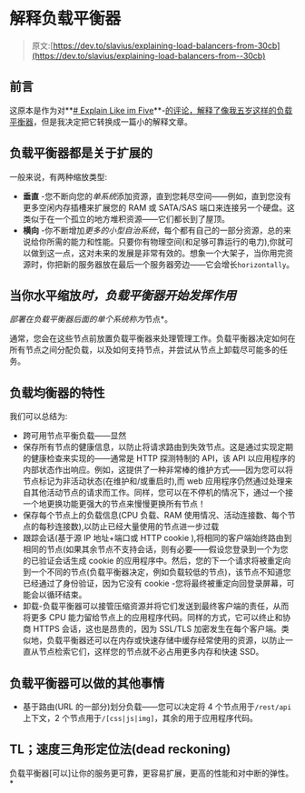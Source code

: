 # 解释负载平衡器

> 原文:[https://dev.to/slavius/explaining-load-balancers-from-30cb](https://dev.to/slavius/explaining-load-balancers-from--30cb)

## [](#preface)前言

这原本是作为对**[# Explain Like im Five](https://dev.to/t/explainlikeimfive)**-[的评论，解释了像我五岁这样的负载平衡器](https://dev.to/slavius/comment/500e)，但是我决定把它转换成一篇小的解释文章。

## [](#load-balancers-are-all-about-scaling)负载平衡器都是关于扩展的

一般来说，有两种缩放类型:

*   **垂直** -您不断向您的*单系统*添加资源，直到您耗尽空间——例如，直到您没有更多空闲内存插槽来扩展您的 RAM 或 SATA/SAS 端口来连接另一个硬盘。这类似于在一个孤立的地方堆积资源——它们都长到了屋顶。
*   **横向** -你不断增加*更多的小型自治系统*，每个都有自己的一部分资源，总的来说给你所需的能力和性能。只要你有物理空间(和足够可靠运行的电力),你就可以做到这一点，这对未来的发展是非常有效的。想象一个大架子，当你用完资源时，你把新的服务器放在最后一个服务器旁边——它会增长`horizontally`。

## [](#load-balancers-come-in-play-when-you-scale-horizontally)当你水平缩放*时，负载平衡器开始发挥作用*

 *部署在负载平衡器后面的单个系统称为*节点*。

通常，您会在这些节点前放置负载平衡器来处理管理工作。负载平衡器决定如何在所有节点之间分配负载，以及如何支持节点，并尝试从节点上卸载尽可能多的任务。

## [](#features-of-the-load-balancer)负载均衡器的特性

我们可以总结为:

*   跨可用节点平衡负载——显然
*   保存所有节点的健康信息，以防止将请求路由到失效节点。这是通过实现定期的健康检查来实现的——通常是 HTTP 探测特制的 API，该 API 以应用程序的内部状态作出响应。例如，这提供了一种非常棒的维护方式——因为您可以将节点标记为非活动状态(在维护和/或重启时),而 web 应用程序仍然通过处理来自其他活动节点的请求而工作。同样，您可以在不停机的情况下，通过一个接一个地更换功能更强大的节点来慢慢更换所有节点！
*   保存每个节点上的负载信息(CPU 负载、RAM 使用情况、活动连接数、每个节点的每秒连接数),以防止已经大量使用的节点进一步过载
*   跟踪会话(基于源 IP 地址+端口或 HTTP cookie ),将相同的客户端始终路由到相同的节点(如果其余节点不支持会话，则有必要——假设您登录到一个为您的已验证会话生成 cookie 的应用程序中。然后，您的下一个请求将被重定向到一个不同的节点(负载平衡器决定，例如负载较低的节点)，该节点不知道您已经通过了身份验证，因为它没有 cookie -您将最终被重定向回登录屏幕，可能会以循环结束。
*   卸载-负载平衡器可以接管压缩资源并将它们发送到最终客户端的责任，从而将更多 CPU 能力留给节点上的应用程序代码。同样的方式，它可以终止和协商 HTTPS 会话，这也是昂贵的，因为 SSL/TLS 加密发生在每个客户端。类似地，负载平衡器还可以在内存或快速存储中缓存经常使用的资源，以防止一直从节点检索它们，这样您的节点就不必占用更多内存和快速 SSD。

## [](#additional-things-you-can-do-with-load-balancers)负载平衡器可以做的其他事情

*   基于路由(URL 的一部分)划分负载——您可以决定将 4 个节点用于`/rest/api`上下文，2 个节点用于`/[css|js|img]`，其余的用于应用程序代码。

## TL；速度三角形定位法(dead reckoning)

负载平衡器[可以]让你的服务更可靠，更容易扩展，更高的性能和对中断的弹性。*
